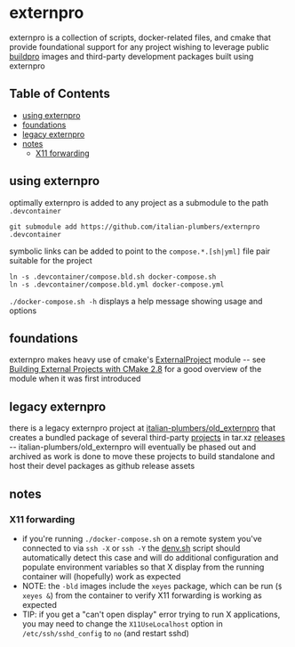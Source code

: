 # externpro

externpro is a collection of scripts, docker-related files, and cmake that provide foundational
support for any project wishing to leverage public [buildpro](https://github.com/italian-plumbers/buildpro)
images and third-party development packages built using externpro

## Table of Contents
- [using externpro](#using-externpro)
- [foundations](#foundations)
- [legacy externpro](#legacy-externpro)
- [notes](#notes)
  - [X11 forwarding](#X11-forwarding)

## using externpro

optimally externpro is added to any project as a submodule to the path `.devcontainer`
```
git submodule add https://github.com/italian-plumbers/externpro .devcontainer
```
symbolic links can be added to point to the `compose.*.[sh|yml]` file pair suitable for the project
```
ln -s .devcontainer/compose.bld.sh docker-compose.sh
ln -s .devcontainer/compose.bld.yml docker-compose.yml
```
`./docker-compose.sh -h` displays a help message showing usage and options

## foundations

externpro makes heavy use of cmake's
[ExternalProject](https://cmake.org/cmake/help/latest/module/ExternalProject.html) module -- see
[Building External Projects with CMake 2.8](https://www.kitware.com/main/wp-content/uploads/2016/01/kitware_quarterly1009.pdf)
for a good overview of the module when it was first introduced

## legacy externpro

there is a legacy externpro project at [italian-plumbers/old_externpro](https://github.com/italian-plumbers/old_externpro)
that creates a bundled package of several third-party
[projects](https://github.com/italian-plumbers/old_externpro/blob/master/projects/README.md) in tar.xz
[releases](https://github.com/italian-plumbers/old_externpro/releases) -- italian-plumbers/old_externpro will eventually be
phased out and archived as work is done to move these projects to build standalone and host their
devel packages as github release assets

## notes

### X11 forwarding
* if you're running `./docker-compose.sh` on a remote system you've connected to via `ssh -X` or `ssh -Y`
  the [denv.sh](denv.sh) script should automatically detect this case and will do additional
  configuration and populate environment variables so that X display from the running container will (hopefully)
  work as expected
* NOTE: the `-bld` images include the `xeyes` package, which can be run (`$ xeyes &`) from the
  container to verify X11 forwarding is working as expected
* TIP: if you get a "can't open display" error trying to run X applications, you may need
  to change the `X11UseLocalhost` option in `/etc/ssh/sshd_config` to `no` (and restart sshd)
